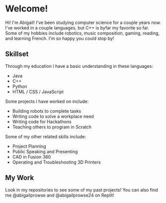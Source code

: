# Welcome!
Hi! I'm Abigail!  I've been studying computer science for a couple years now.  I've worked in a couple languages, but C++ is byfar my favorite so far.  Some of my hobbies include robotics, music composition, gaming, reading, and learning French. I'm so happy you could stop by!

## Skillset
Through my education I have a basic understanding in these languages:
- Java
- C++
- Python
- HTML / CSS / JavaScript

Some projects I have worked on include:
- Building robots to complete tasks
- Writing code to solve a workplace need
- Writing code for Hackathons
- Teaching others to program in Scratch

Some of my other related skills include:
- Project Planning
- Public Speaking and Presenting
- CAD in Fusion 360
- Operating and Troubleshooting 3D Printers

## My Work
Look in my repositories to see some of my past projects!
You can also find me @abigailprowse and @abigailprowse24 on Replit!
<!---
abigailprowse/abigailprowse is a ✨ special ✨ repository because its `README.md` (this file) appears on your GitHub profile.
You can click the Preview link to take a look at your changes.
--->
